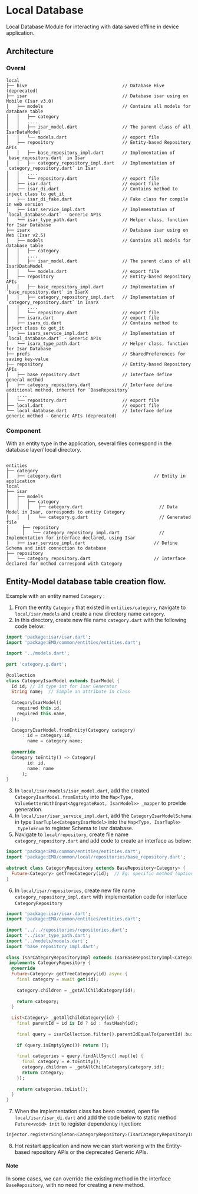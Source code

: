 # Local Database
Local Database Module for interacting with data saved offline in device application.
## Architecture
### Overal
```  
local  
├── hive                                    // Database Hive (deprecated)
├── isar                                    // Database isar using on Mobile (Isar v3.0)
│   ├── models                              // Contains all models for database table
│   │   ├── category                
│   │   ....  
│   │   ├── isar_model.dart                 // The parent class of all IsarDataModel
│   │   └── models.dart                     // export file
│   ├── repository                          // Entity-based Repository APIs
│   │   ├── base_repository_impl.dart       // Implementation of `base_repository.dart` in Isar
│   │   ├── category_repository_impl.dart   // Implementation of `category_repository.dart` in Isar
│   │   ....  
│   │   └── repository.dart                 // export file
│   ├── isar.dart                           // export file
│   ├── isar_di.dart                        // Contains method to inject class to get_it
│   ├── isar_di_fake.dart                   // Fake class for compile in web version
│   ├── isar_service_impl.dart              // Implementation of `local_database.dart` - Generic APIs
│   └── isar_type_path.dart                 // Helper class, function for Isar Database
├── isarx                                   // Database isar using on Web (Isar v2.5)
│   ├── models                              // Contains all models for database table
│   │   ├── category                
│   │   ....  
│   │   ├── isar_model.dart                 // The parent class of all IsarXDataModel
│   │   └── models.dart                     // export file
│   ├── repository                          // Entity-based Repository APIs
│   │   ├── base_repository_impl.dart       // Implementation of `base_repository.dart` in IsarX
│   │   ├── category_repository_impl.dart   // Implementation of `category_repository.dart` in IsarX
│   │   ....  
│   │   └── repository.dart                 // export file
│   ├── isarx.dart                          // export file
│   ├── isarx_di.dart                       // Contains method to inject class to get_it
│   ├── isarx_service_impl.dart             // Implementation of `local_database.dart` - Generic APIs
│   └── isarx_type_path.dart                // Helper class, function for Isar Database
├── prefs                                   // SharedPreferences for saving key-value
├── repository                              // Entity-based Repository APIs
│   ├── base_repository.dart                // Interface define general method
│   ├── category_repository.dart            // Interface define additional method, inherit for `BaseRepository`
│   ....  
│   └── repository.dart                     // export file
├── local.dart                              // export file
└── local_database.dart                     // Interface define generic method - Generic APIs (deprecated)
```  

### Component

With an entity type in the application, several files correspond in the database layer/ local directory.
```  

entities
├── category
│   ├── category.dart                                   // Entity in application
local
├── isar
│   ├── models
│   │   ├── category
│   │   │	├── category.dart                             // Data Model in Isar, corresponds to entity Category
│   │   │	└── category.g.dart                           // Generated file
│	  ├── repository
│	  │   └── category_repository_impl.dart               // Implementation for interface declared, using Isar
│   ├── isar_service_impl.dart                          // Define Schema and init connection to database
├── repository
│   └── category_repository.dart                        // Interface declared for method correspond with Category
```  

## Entity-Model database table creation flow.

Example with an entity named `Category` :
1. From the entity `Category` that existed in `entities/category`, navigate to `local/isar/models` and create a new directory name `category`.
2. In this directory, create new file name `category.dart` with the following code below:
```dart
import 'package:isar/isar.dart';  
import 'package:EMO/common/entities/entities.dart';  
  
import '../models.dart';  
  
part 'category.g.dart';  
  
@collection  
class CategoryIsarModel extends IsarModel {  
  Id id; // Id type int for Isar Generator 
  String name;  // Sample an attribute in class
  
  CategoryIsarModel({  
    required this.id,  
    required this.name,  
  });  
  
  CategoryIsarModel.fromEntity(Category category)  
      : id = category.id,  
        name = category.name;
  
  @override  
  Category toEntity() => Category(  
        id: id,  
        name: name
      );  
}
```
3. In `local/isar/models/isar_model.dart`,  add the created `CategoryIsarModel.fromEntity` into the `Map<Type, ValueGetterWithInput<AggregateRoot, IsarModel>> _mapper`  to provide generation.
4. In `local/isar/isar_service_impl.dart`, add the `CategoryIsarModelSchema` in type `IsarTuple<CategoryIsarModel>` into the `Map<Type, IsarTuple> _typeToEnum`  to register Schema to Isar database.
5. Navigate to `local/repository`, create file name `category_repository.dart` and add code to create an interface as below:
```dart
import 'package:EMO/common/entities/entities.dart';  
import 'package:EMO/common/local/repositories/base_repository.dart';  
  
abstract class CategoryRepository extends BaseRepository<Category> {  
  Future<Category> getTreeCategory(id);  // Eg: specific method (optional)
}
```
6. In `local/isar/repositories`, create new file name `category_repository_impl.dart` with implementation code for interface `CategoryRepository`
```dart
import 'package:isar/isar.dart';  
import 'package:EMO/common/entities/entities.dart';  
  
import '../../repositories/repositories.dart';  
import '../isar_type_path.dart';  
import '../models/models.dart';  
import 'base_repository_impl.dart';  
  
class IsarCategoryRepositoryImpl extends IsarBaseRepositoryImpl<Category, CategoryIsarModel>  
 implements CategoryRepository {  
  @override  
  Future<Category> getTreeCategory(id) async {  
    final category = await get(id);  
  
    category.children = _getAllChildCategory(id);  
  
    return category;  
  }  
    
  List<Category> _getAllChildCategory(id) {  
    final parentId = id is Id ? id : fastHash(id);  
  
    final query = isarCollection.filter().parentIdEqualTo(parentId).build();  
  
    if (query.isEmptySync()) return [];  
  
    final categories = query.findAllSync().map((e) {  
      final category = e.toEntity();  
      category.children = _getAllChildCategory(category.id);  
      return category;  
    });  
  
    return categories.toList();  
  }  
}
```
7. When the implementation class has been created, open file `local/isar/isar_di.dart` and add the code below to static method `Future<void> init` to register dependency injection:
```dart
injector.registerSingleton<CategoryRepository>(IsarCategoryRepositoryImpl());
```
8. Hot restart application and now we can start working with the Entity-based repository APIs or the deprecated Generic APIs.

#### Note
In some cases, we can override the existing method in the interface `BaseRepository`, with no need for creating a new method.
